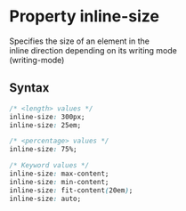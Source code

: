 # Property inline-size

Specifies the size of an element in the  
inline direction depending on its writing mode  
(writing-mode)  

## Syntax
``` css
/* <length> values */
inline-size: 300px;
inline-size: 25em;

/* <percentage> values */
inline-size: 75%;

/* Keyword values */
inline-size: max-content;
inline-size: min-content;
inline-size: fit-content(20em);
inline-size: auto;
```
